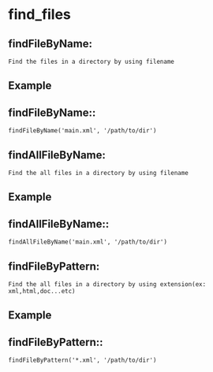 find_files
==========

findFileByName:
---------------

	Find the files in a directory by using filename 

Example
-------

findFileByName::
----------------

	findFileByName('main.xml', '/path/to/dir')


findAllFileByName:
------------------

	Find the all files in a directory by using filename 

Example
-------

findAllFileByName::
-------------------

	findAllFileByName('main.xml', '/path/to/dir')


findFileByPattern:
------------------

	Find the all files in a directory by using extension(ex: xml,html,doc...etc) 

Example
-------

findFileByPattern::
-------------------

	findFileByPattern('*.xml', '/path/to/dir')
